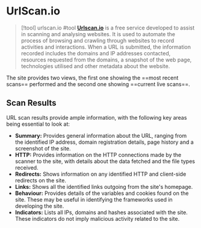 # UrlScan.io

> [!tool] urlscan.io #tool 
> [**Urlscan.io**](https://urlscan.io) is a free service developed to assist in scanning and analysing websites. It is used to automate the process of browsing and crawling through websites to record activities and interactions.
> When a URL is submitted, the information recorded includes the domains and IP addresses contacted, resources requested from the domains, a snapshot of the web page, technologies utilised and other metadata about the website.

The site provides two views, the first one showing the ==most recent scans== performed and the second one showing ==current live scans==.

## Scan Results

URL scan results provide ample information, with the following key areas being essential to look at:

- **Summary:** Provides general information about the URL, ranging from the identified IP address, domain registration details, page history and a screenshot of the site.
- **HTTP:** Provides information on the HTTP connections made by the scanner to the site, with details about the data fetched and the file types received.
- **Redirects:** Shows information on any identified HTTP and client-side redirects on the site.
- **Links:** Shows all the identified links outgoing from the site's homepage.
- **Behaviour:** Provides details of the variables and cookies found on the site. These may be useful in identifying the frameworks used in developing the site.
- **Indicators:** Lists all IPs, domains and hashes associated with the site. These indicators do not imply malicious activity related to the site.
